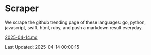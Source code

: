 # Scraper

We scrape the github trending page of these languages: go, python, javascript, swift, html, ruby, and push a markdown result everyday.

[2025-04-14.md](https://github.com/henson/Scraper/blob/master/2025-04-14.md)

Last Updated: 2025-04-14 00:00:15